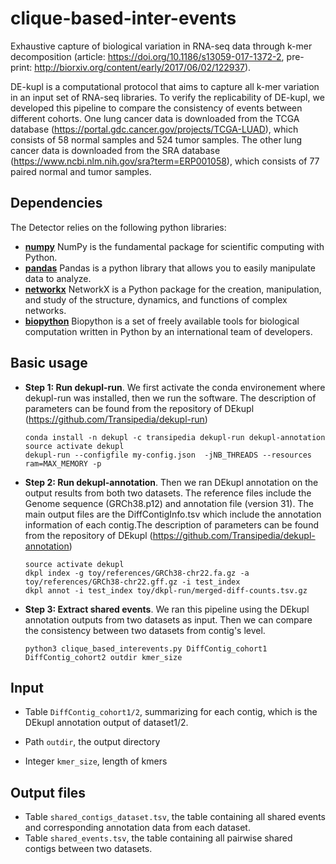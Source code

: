 # clique-based-inter-events
Exhaustive capture of biological variation in RNA-seq data through k-mer decomposition (article: https://doi.org/10.1186/s13059-017-1372-2, pre-print: http://biorxiv.org/content/early/2017/06/02/122937).

DE-kupl is a computational protocol that aims to capture all k-mer variation in an input set of RNA-seq libraries. To verify the replicability of DE-kupl, we developed this pipeline to compare the consistency of events between different cohorts. One lung cancer data is downloaded from the TCGA database (https://portal.gdc.cancer.gov/projects/TCGA-LUAD), which consists of 58 normal samples and 524 tumor samples. The other lung cancer data is downloaded from the SRA database (https://www.ncbi.nlm.nih.gov/sra?term=ERP001058), which consists of 77  paired normal and tumor samples.


## Dependencies

The Detector relies on the following python libraries: 

- **[numpy](https://www.numpy.org/)** NumPy is the fundamental package for scientific computing with Python. 
- **[pandas](https://www.pandas.org/)** Pandas is a python library that allows you to easily manipulate data to analyze. 
- **[networkx](https://networkx.github.io/)** NetworkX is a Python package for the creation, manipulation, and study of the structure, dynamics, and functions of complex networks.
- **[biopython](https://biopython.org/)** Biopython is a set of freely available tools for biological computation written in Python by an international team of developers.

## Basic usage

- **Step 1: Run dekupl-run**. We first activate the conda environement where dekupl-run was installed, then we run the software. The description of parameters can be found from the repository of DEkupl (https://github.com/Transipedia/dekupl-run)
    ```
    conda install -n dekupl -c transipedia dekupl-run dekupl-annotation 
    source activate dekupl
    dekupl-run --configfile my-config.json  -jNB_THREADS --resources ram=MAX_MEMORY -p
    ``` 


- **Step 2: Run dekupl-annotation**. Then we ran DEkupl annotation on the output results from both two datasets. The reference files include the Genome sequence (GRCh38.p12) and annotation file (version 31). The main output files are the DiffContigInfo.tsv which include the annotation information of each contig.The description of parameters can be found from the repository of DEkupl (https://github.com/Transipedia/dekupl-annotation)
    ```
    source activate dekupl
    dkpl index -g toy/references/GRCh38-chr22.fa.gz -a toy/references/GRCh38-chr22.gff.gz -i test_index
    dkpl annot -i test_index toy/dkpl-run/merged-diff-counts.tsv.gz
    ```

- **Step 3: Extract shared events**. We ran this pipeline using the DEkupl annotation outputs from two datasets as input. Then we can compare the consistency between two datasets from contig's level.
    ```
    python3 clique_based_interevents.py DiffContig_cohort1 DiffContig_cohort2 outdir kmer_size
    ```
## Input

- Table `DiffContig_cohort1/2`, summarizing for each contig, which is the DEkupl annotation output of dataset1/2.

- Path `outdir`, the output directory 

- Integer `kmer_size`, length of kmers


## Output files

- Table  `shared_contigs_dataset.tsv`, the table containing all shared events and corresponding annotation data from each dataset. 
- Table  `shared_events.tsv`, the table containing all pairwise shared contigs between two datasets.






